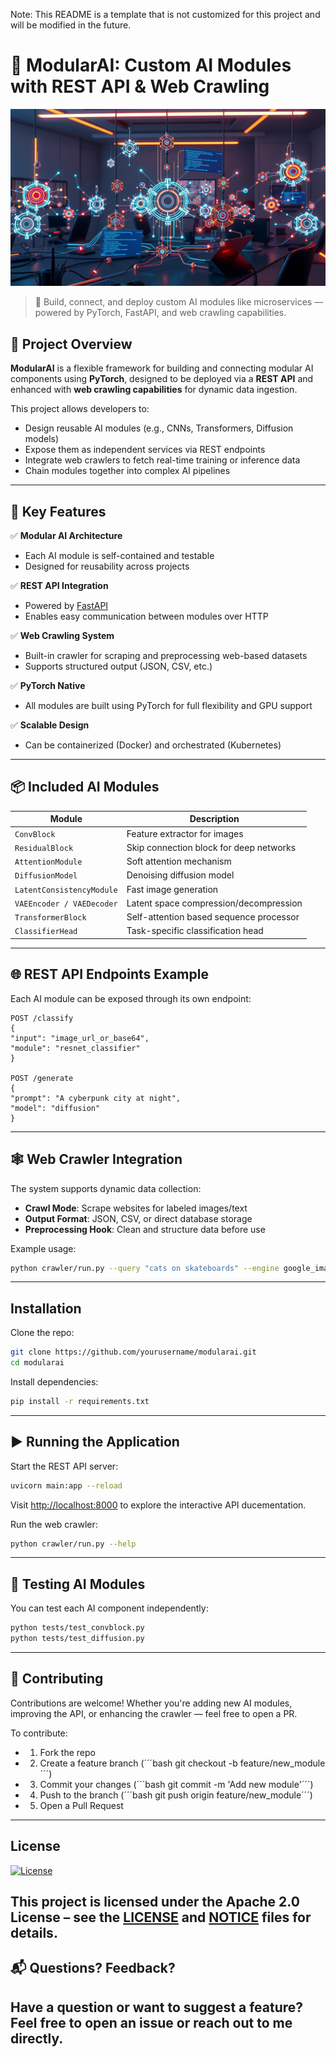 Note: This README is a template that is not customized for this project and will be modified in the future.

# 🧠 ModularAI: Custom AI Modules with REST API & Web Crawling

![AI Network Image](./assets/banner.png)

> 🚀 Build, connect, and deploy custom AI modules like microservices — powered by PyTorch, FastAPI, and web crawling capabilities.

## 📌 Project Overview

**ModularAI** is a flexible framework for building and connecting modular AI components using **PyTorch**, designed to be deployed via a **REST API** and enhanced with **web crawling capabilities** for dynamic data ingestion.

This project allows developers to:
- Design reusable AI modules (e.g., CNNs, Transformers, Diffusion models)
- Expose them as independent services via REST endpoints
- Integrate web crawlers to fetch real-time training or inference data
- Chain modules together into complex AI pipelines

---

## 🔧 Key Features

✅ **Modular AI Architecture**  
- Each AI module is self-contained and testable  
- Designed for reusability across projects  

✅ **REST API Integration**  
- Powered by [FastAPI](https://fastapi.tiangolo.com/)   
- Enables easy communication between modules over HTTP  

✅ **Web Crawling System**  
- Built-in crawler for scraping and preprocessing web-based datasets  
- Supports structured output (JSON, CSV, etc.)  

✅ **PyTorch Native**  
- All modules are built using PyTorch for full flexibility and GPU support  

✅ **Scalable Design**  
- Can be containerized (Docker) and orchestrated (Kubernetes)

---

## 📦 Included AI Modules

| Module | Description |
|--------|-------------|
| `ConvBlock` | Feature extractor for images |
| `ResidualBlock` | Skip connection block for deep networks |
| `AttentionModule` | Soft attention mechanism |
| `DiffusionModel` | Denoising diffusion model |
| `LatentConsistencyModule` | Fast image generation |
| `VAEEncoder / VAEDecoder` | Latent space compression/decompression |
| `TransformerBlock` | Self-attention based sequence processor |
| `ClassifierHead` | Task-specific classification head |

---

## 🌐 REST API Endpoints Example

Each AI module can be exposed through its own endpoint:
```http	
POST /classify
{
"input": "image_url_or_base64",
"module": "resnet_classifier"
}

POST /generate
{
"prompt": "A cyberpunk city at night",
"model": "diffusion"
}
```

---

## 🕸️ Web Crawler Integration

The system supports dynamic data collection:

- **Crawl Mode**: Scrape websites for labeled images/text
- **Output Format**: JSON, CSV, or direct database storage
- **Preprocessing Hook**: Clean and structure data before use

Example usage:
```bash
python crawler/run.py --query "cats on skateboards" --engine google_images --limit 100
```
---
## Installation
Clone the repo:
```bash	
git clone https://github.com/yourusername/modularai.git 
cd modularai
```
Install dependencies:
```bash
pip install -r requirements.txt
```
---
## ▶️ Running the Application
Start the REST API server:
```bash
uvicorn main:app --reload
```
Visit [http://localhost:8000](http://localhost:8000) to explore the interactive API ducementation.

Run the web crawler:
```bash
python crawler/run.py --help
```
---
## 🧪 Testing AI Modules

You can test each AI component independently:
```bash
python tests/test_convblock.py
python tests/test_diffusion.py
```
---
## 🤝 Contributing
Contributions are welcome! Whether you're adding new AI modules, improving the API, or enhancing the crawler — feel free to open a PR.

To contribute:
- 1. Fork the repo
- 2. Create a feature branch (´´´bash git checkout -b feature/new_module´´´)
- 3. Commit your changes (´´´bash git commit -m 'Add new module'´´´)
- 4. Push to the branch (´´´bash git push origin feature/new_module´´´)
- 5. Open a Pull Request

---
## License

[![License](https://img.shields.io/badge/License-Apache_2.0-blue.svg)](LICENSE) 

This project is licensed under the **Apache 2.0 License** – see the [LICENSE](LICENSE) and [NOTICE](NOTICE) files for details.
---
## 📬 Questions? Feedback?

Have a question or want to suggest a feature? Feel free to open an issue or reach out to me directly.
---